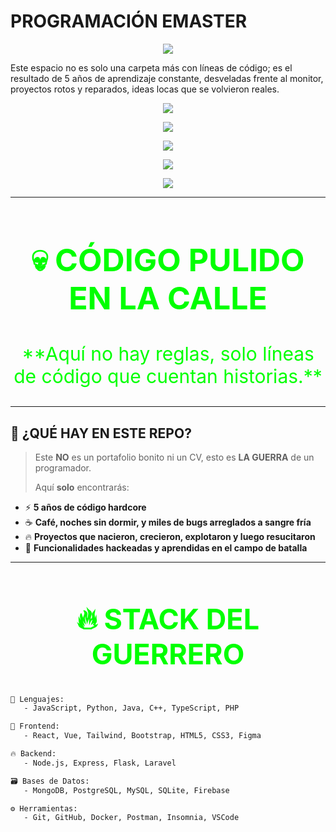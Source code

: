 # PROGRAMACIÓN EMASTER
<p align="center">
  <img src="https://readme-typing-svg.herokuapp.com?font=Fira+Code&size=25&pause=1000&color=00FFD1&center=true&vCenter=true&width=800&lines=🚧+++++++l+++++Repositorio+contiene+5+a%C3%B1os+de+aprendizaje+en+programacion;🔥+Errores,+éxitos+y+código+que+me+marcaron;👨‍💻+Aquí+se+rompe+y+se+reconstruye+con+prop%C3%B3sito" />
</p>


<!-- Arte ASCII personalizado -->
Este espacio no es solo una carpeta más con líneas de código; es el resultado de 5 años de aprendizaje constante, desveladas frente al monitor, proyectos rotos y reparados, ideas locas que se volvieron reales.
<!-- Encabezado con estilo -->
<p align="center">
  <img src="https://readme-typing-svg.herokuapp.com?font=Fira+Code&size=24&pause=1000&color=00F7FF&width=700&lines=💻+5+A%C3%91OS+DE+C%C3%93DIGO+REAL;🔥+MI+CAMINO+EN+LA+PROGRAMACI%C3%93N;🚀+APRENDIENDO+%2B+ROMPIENDO+%2B+AVANZANDO" />
</p>


<p align="center">
  <img src="https://readme-typing-svg.herokuapp.com?font=JetBrains+Mono&size=26&pause=1000&color=00FFB2&center=true&vCenter=true&width=800&lines=%F0%9F%94%AA+5+A%C3%91OS+DOMANDO+EL+C%C3%93DIGO;FULL+STACK+SIN+MIEDO+AL+BUG;ESTE+REPO+NO+ES+CURRICULUM...+ES+LEGADO" />
</p>




<!-- Encabezado brutal y animado -->

<p align="center">
  <img src="https://readme-typing-svg.herokuapp.com?font=Fira+Code&size=28&pause=1000&color=F70000&center=true&vCenter=true&width=900&lines=%F0%9F%94%A5+5+A%C3%91OS+DE+PURO+C%C3%93DIGO+SIN+FILTROS;FULLSTACK+HECHO+EN+LA+CALLE+Y+LA+PR%C3%81CTICA;NO+ES+UN+REPO...+ES+UNA+DECLARACI%C3%93N+DE+GUERRA" />
</p>


<!-- 🔥 CABECERA CON ANIMACIÓN EXTREMA 🔥 -->
<p align="center">
  <img src="https://readme-typing-svg.herokuapp.com?font=Fira+Code&size=28&pause=800&color=FF0000&background=00000000&center=true&vCenter=true&width=1000&lines=%F0%9F%9A%80+NO+ES+UN+PORTAFOLIO...+ES+UNA+ZONA+DE+GUERRA;😤+AQU%C3%8D+SE+FORMA+EL+C%C3%93DIGO+A+PUTAZOS;🔥+5+A%C3%91OS+DE+CAOS,+ERRORES,+Y+GLORIA;☕+NO+DORMIR+ES+NORMAL,+RENUNCIAR+NO;🐺+BIENVENIDO+A+MI+SELVA+DE+C%C3%93DIGO" />
</p>

<!-- 🎇 CABECERA IMPACTANTE EN VERDE HACKER 🎇 -->
<p align="center">
  <img src="https://readme-typing-svg.demolab.com?font=Fira+Code&size=35&duration=3500&pause=600&color=00FF00&center=true&vCenter=true&width=1000&lines=%F0%9F%A7%A0+5+A%C3%91OS+DE+PROGRAMACI%C3%93N+REAL+Y+SIN+FILTRAR;🔥+ESTO+NO+ES+UN+PORTAFOLIO,+ES+UN+MANUAL+DE+GUERRA;☠️+CODIGO+EN+LA+SANGRE,+ALCOHOL+Y+CAFE;💥+AQUI+SE+ROMPE+TODO,+SE+LEARN+TODO,+SE+MUERE+TODO" />
</p>

---

<h2 align="center" style="color:#00FF00; font-size:50px; font-weight: bold;">💀 CÓDIGO PULIDO EN LA CALLE</h2>

<p align="center" style="color:#00FF00; font-size:30px;">
  **Aquí no hay reglas, solo líneas de código que cuentan historias.**
</p>

---

## 🚨 ¿QUÉ HAY EN ESTE REPO?

> Este **NO** es un portafolio bonito ni un CV, esto es **LA GUERRA** de un programador.  
>  
> Aquí **solo** encontrarás:

- ⚡ **5 años de código hardcore**  
- ☕ **Café, noches sin dormir, y miles de bugs arreglados a sangre fría**  
- 🔥 **Proyectos que nacieron, crecieron, explotaron y luego resucitaron**  
- 🤖 **Funcionalidades hackeadas y aprendidas en el campo de batalla**  

---

<h2 align="center" style="color:#00FF00; font-size:45px; font-weight: bold;">🔥 STACK DEL GUERRERO</h2>

```txt
💬 Lenguajes:
   - JavaScript, Python, Java, C++, TypeScript, PHP

🧱 Frontend:
   - React, Vue, Tailwind, Bootstrap, HTML5, CSS3, Figma

🔥 Backend:
   - Node.js, Express, Flask, Laravel

🗃️ Bases de Datos:
   - MongoDB, PostgreSQL, MySQL, SQLite, Firebase

⚙️ Herramientas:
   - Git, GitHub, Docker, Postman, Insomnia, VSCode
